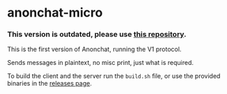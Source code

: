 # anonchat-micro

### This version is outdated, please use [this repository](https://github.com/anonchat-org/anonchat-v2).
This is the first version of Anonchat, running the V1 protocol.

Sends messages in plaintext, no misc print, just what is required.

To build the client and the server run the `build.sh` file, or use the provided binaries in the [releases page](https://github.com/anonchat-org/anonchat-micro/releases/latest).
